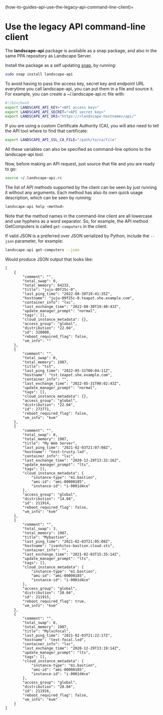 (how-to-guides-api-use-the-legacy-api-command-line-client)=
# Use the legacy API command-line client


The **landscape-api** package is available as a snap package, and also in the same PPA repository as Landscape Server.

Install the package as a self updating [snap](https://ubuntu.com/core/services/guide/snaps-intro), by running:

```bash
sudo snap install landscape-api
```

To avoid having to pass the access key, secret key and endpoint URL everytime you call landscape-api, you can put them in a file and source it. For example, you can create a ~/.landscape-api.rc file with:

```bash
#!/bin/bash
export LANDSCAPE_API_KEY="<API access key>"
export LANDSCAPE_API_SECRET="<API secret key>"
export LANDSCAPE_API_URI="https://<landscape-hostname>/api/"
```

If you are using a custom Certificate Authority (CA), you will also need to tell the API tool where to find that certificate:

```bash
export LANDSCAPE_API_SSL_CA_FILE="/path/to/ca/file"
```

All these variables can also be specified as command-line options to the landscape-api tool.

Now, before making an API request, just source that file and you are ready to go:

```bash
source ~/.landscape-api.rc
```

The list of API methods supported by the client can be seen by just running it without any arguments. Each method has also its own quick usage description, which can be seen by running:

```bash
landscape-api help <method>
```

Note that the method names in the command-line client are all lowercase and use hyphens as a word separator. So, for example, the API method GetComputers is called `get-computers` in the client.

If valid JSON is a preferred over JSON serialized by Python, include the `--json` parameter, for example:

```bash
landscape-api get-computers --json
```

Would produce JSON output that looks like:

```text
[
    {
        "comment": "",
        "total_swap": 0,
        "total_memory": 64232,
        "title": "juju-09f25c-0",
        "last_ping_time": "2022-08-30T19:41:35Z",
        "hostname": "juju-09f25c-0.teapot.she.example.com",
        "container_info": "lxc",
        "last_exchange_time": "2022-08-30T19:40:43Z",
        "update_manager_prompt": "normal",
        "tags": [],
        "cloud_instance_metadata": {},
        "access_group": "global",
        "distribution": "22.04",
        "id": 328000,
        "reboot_required_flag": false,
        "vm_info": ""
    },
    {
        "comment": "",
        "total_swap": 0,
        "total_memory": 1987,
        "title": "tst",
        "last_ping_time": "2022-05-31T00:04:11Z",
        "hostname": "tst.teapot.she.example.com",
        "container_info": "",
        "last_exchange_time": "2022-05-31T00:02:43Z",
        "update_manager_prompt": "normal",
        "tags": [],
        "cloud_instance_metadata": {},
        "access_group": "global",
        "distribution": "22.04",
        "id": 273771,
        "reboot_required_flag": false,
        "vm_info": "kvm"
    },
    {
        "comment": "",
        "total_swap": 0,
        "total_memory": 1987,
        "title": "My Web Server",
        "last_ping_time": "2021-02-03T21:07:08Z",
        "hostname": "test-trusty.lxd",
        "container_info": "lxc",
        "last_exchange_time": "2020-12-29T13:32:16Z",
        "update_manager_prompt": "lts",
        "tags": [],
        "cloud_instance_metadata": {
            "instance-type": "m1.bastion",
            "ami-id": "ami-00000185",
            "instance-id": "i-0001d4ce"
        },
        "access_group": "global",
        "distribution": "14.04",
        "id": 211914,
        "reboot_required_flag": false,
        "vm_info": "kvm"
    },
    {
        "comment": "",
        "total_swap": 3,
        "total_memory": 1987,
        "title": "Mybastion",
        "last_ping_time": "2021-02-03T21:05:08Z",
        "hostname": "ivanhitos-bastion.cloud.sts",
        "container_info": "",
        "last_exchange_time": "2021-02-03T15:35:14Z",
        "update_manager_prompt": "lts",
        "tags": [],
        "cloud_instance_metadata": {
            "instance-type": "m1.bastion",
            "ami-id": "ami-00000185",
            "instance-id": "i-0001d4ce"
        },
        "access_group": "global",
        "distribution": "20.04",
        "id": 211915,
        "reboot_required_flag": true,
        "vm_info": "kvm"
    },
    {
        "comment": "",
        "total_swap": 0,
        "total_memory": 1987,
        "title": "MylxcFocal",
        "last_ping_time": "2021-02-03T21:22:17Z",
        "hostname": "test-focal.lxd",
        "container_info": "lxc",
        "last_exchange_time": "2020-12-29T13:19:14Z",
        "update_manager_prompt": "lts",
        "tags": [],
        "cloud_instance_metadata": {
            "instance-type": "m1.bastion",
            "ami-id": "ami-00000185",
            "instance-id": "i-0001d4ce"
        },
        "access_group": "global",
        "distribution": "20.04",
        "id": 211916,
        "reboot_required_flag": false,
        "vm_info": "kvm"
    }
]
```

